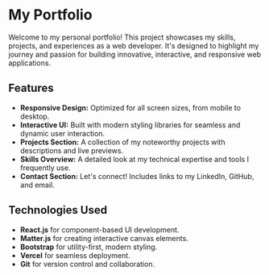 # My Portfolio

Welcome to my personal portfolio! This project showcases my skills, projects, and experiences as a web developer. It's designed to highlight my journey and passion for building innovative, interactive, and responsive web applications.

## Features

- **Responsive Design:** Optimized for all screen sizes, from mobile to desktop.
- **Interactive UI:** Built with modern styling libraries for seamless and dynamic user interaction.
- **Projects Section:** A collection of my noteworthy projects with descriptions and live previews.
- **Skills Overview:** A detailed look at my technical expertise and tools I frequently use.
- **Contact Section:** Let's connect! Includes links to my LinkedIn, GitHub, and email.

## Technologies Used

- **React.js** for component-based UI development.
- **Matter.js** for creating interactive canvas elements.
- **Bootstrap** for utility-first, modern styling.
- **Vercel** for seamless deployment.
- **Git** for version control and collaboration.

